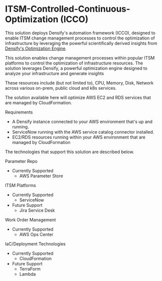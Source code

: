 # ITSM-Controlled-Continuous-Optimization (ICCO)
This solution deploys Densify's automation framework (ICCO), designed to enable ITSM change management processes to control the optimization of infrastructure by leveraging the powerful scientifically derived insights from [Densify's Optimization Engine](https://densify.com).

This solution enables change management processes within popular ITSM platforms to control the optimization of infrastructure resources.  The solution leverages Densify, a powerful optimization engine designed to analyze your infrastructure and generate insights 

These resources include (but not limited to), CPU, Memory, Disk, Network across various on-prem, public cloud and k8s services.  

The solution available here will optimize AWS EC2 and RDS services that are managed by CloudFormation.

Requirements
- A Densify instance connected to your AWS environment that's up and running.
- ServiceNow running with the AWS service catalog connector installed.  
- EC2/RDS resources running within your AWS environment that are managed by CloudFormation

The technologies that support this solution are described below.

Parameter Repo
- Currently Supported
  - AWS Parameter Store
 
ITSM Platforms
- Currently Supported
  - ServiceNow
- Future Support
  - Jira Service Desk

Work Order Management
- Currently Supported
  - AWS Ops Center
  
IaC/Deployment Technologies
- Currently Supported
  - CloudFormation
- Future Support
  - TerraForm
  - Lambda
